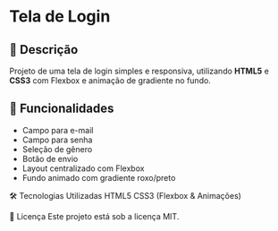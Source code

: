 # Tela de Login 

## 📌 Descrição
Projeto de uma tela de login simples e responsiva, utilizando **HTML5** e **CSS3** com Flexbox e animação de gradiente no fundo.

## 🎯 Funcionalidades
- Campo para e-mail
- Campo para senha
- Seleção de gênero
- Botão de envio
- Layout centralizado com Flexbox
- Fundo animado com gradiente roxo/preto

🛠️ Tecnologias Utilizadas
HTML5
CSS3 (Flexbox & Animações)

📄 Licença
Este projeto está sob a licença MIT.
